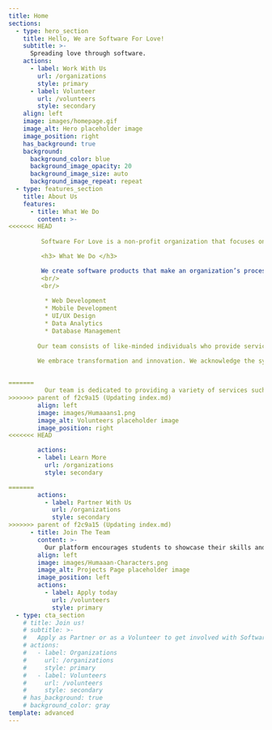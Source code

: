 ```yaml
---
title: Home
sections:
  - type: hero_section
    title: Hello, We are Software For Love!
    subtitle: >-
      Spreading love through software.
    actions:
      - label: Work With Us
        url: /organizations
        style: primary
      - label: Volunteer
        url: /volunteers
        style: secondary
    align: left
    image: images/homepage.gif
    image_alt: Hero placeholder image
    image_position: right
    has_background: true
    background:
      background_color: blue
      background_image_opacity: 20
      background_image_size: auto
      background_image_repeat: repeat
  - type: features_section
    title: About Us
    features:
      - title: What We Do
        content: >-
<<<<<<< HEAD
         
         Software For Love is a non-profit organization that focuses on providing software solutions. We are a team of young professionals who are passionate about technology and seek to give back to our community.<br/><br/>We seek to develop software for clients in return for a charitable contribution, or a charitable service provided by an organization. #spreadinglovethroughsoftware

         <h3> What We Do </h3>

         We create software products that make an organization’s processes more efficient and improve brand recognition.. Starting from any stage of development, SFL is dedicated to creating software solutions that are tailored to your organization. As a team of student volunteers, we aim to provide a variety of affordable technology services such as:
         <br/>  
         <br/>
         
          * Web Development
          * Mobile Development
          * UI/UX Design
          * Data Analytics
          * Database Management
        
        Our team consists of like-minded individuals who provide services ranging from UI/UX design, software development, and deployment. SFL is successfully delivering software solutions to many clients using a variety of software languages, platforms, and approaches.
        
        We embrace transformation and innovation. We acknowledge the systemic challenges and barriers in using and implementing technology. We want to bring power and support to our communities to digitize their social impact.


=======
          Our team is dedicated to providing a variety of services such as web development, UI/UX design, data analytics, and database management. We seek to develop software for clients in return for a charitable contribution, or a charitable service provided by an organization.
>>>>>>> parent of f2c9a15 (Updating index.md)
        align: left
        image: images/Humaaans1.png
        image_alt: Volunteers placeholder image
        image_position: right
<<<<<<< HEAD

        actions:
        - label: Learn More
          url: /organizations
          style: secondary

=======
        actions:
          - label: Partner With Us
            url: /organizations
            style: secondary
>>>>>>> parent of f2c9a15 (Updating index.md)
      - title: Join The Team
        content: >-
          Our platform encourages students to showcase their skills and abilities, while also providing back to the community. We actively recruit new talent for marketing, finance, engineering, and more.
        align: left
        image: images/Humaaan-Characters.png
        image_alt: Projects Page placeholder image
        image_position: left
        actions:
          - label: Apply today
            url: /volunteers
            style: primary
  - type: cta_section
    # title: Join us!
    # subtitle: >-
    #   Apply as Partner or as a Volunteer to get involved with Software for Love
    # actions:
    #   - label: Organizations
    #     url: /organizations
    #     style: primary
    #   - label: Volunteers
    #     url: /volunteers
    #     style: secondary
    # has_background: true
    # background_color: gray
template: advanced
---
```

